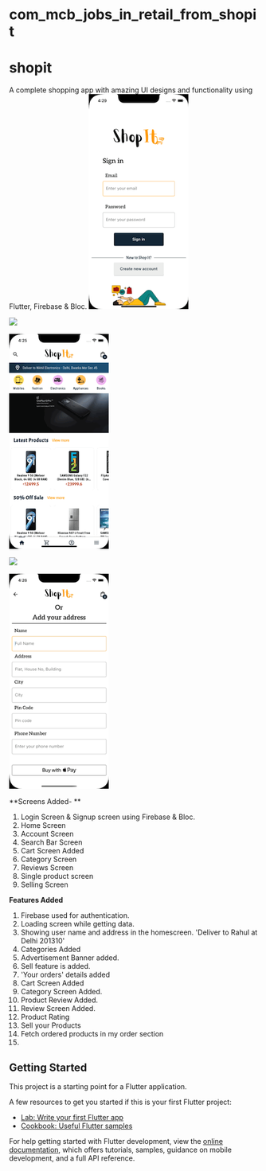 # com_mcb_jobs_in_retail_from_shopit

# shopit

A complete shopping app with amazing UI designs and functionality using Flutter, Firebase & Bloc.
![](https://github.com/Pratulpant01/Shopit/blob/master/Signup%20%26%20Login.gif)

![](https://github.com/Pratulpant01/Shopit/blob/master/product%20screen.gif)

![](https://github.com/Pratulpant01/Shopit/blob/master/search%20screen.gif)

![](https://github.com/Pratulpant01/Shopit/blob/master/sell%20products.gif)

![](https://github.com/Pratulpant01/Shopit/blob/master/checkout.gif)






**Screens Added- **

1. Login Screen & Signup screen using Firebase & Bloc.
2. Home Screen
3. Account Screen
4. Search Bar Screen
5. Cart Screen Added
6. Category Screen
7. Reviews Screen
8. Single product screen 
9. Selling Screen


**Features Added**
1. Firebase used for authentication.
2. Loading screen while getting data.
3. Showing user name and address in the homescreen. 'Deliver to Rahul at Delhi 201310'
4. Categories Added
5. Advertisement Banner added.
6. Sell feature is added.
7. 'Your orders' details added
8. Cart Screen Added
9. Category Screen Added.
10. Product Review Added.
11. Review Screen Added.
12. Product Rating
13. Sell your Products
14. Fetch ordered products in my order section
15. 


## Getting Started

This project is a starting point for a Flutter application.

A few resources to get you started if this is your first Flutter project:

- [Lab: Write your first Flutter app](https://docs.flutter.dev/get-started/codelab)
- [Cookbook: Useful Flutter samples](https://docs.flutter.dev/cookbook)

For help getting started with Flutter development, view the
[online documentation](https://docs.flutter.dev/), which offers tutorials,
samples, guidance on mobile development, and a full API reference.
